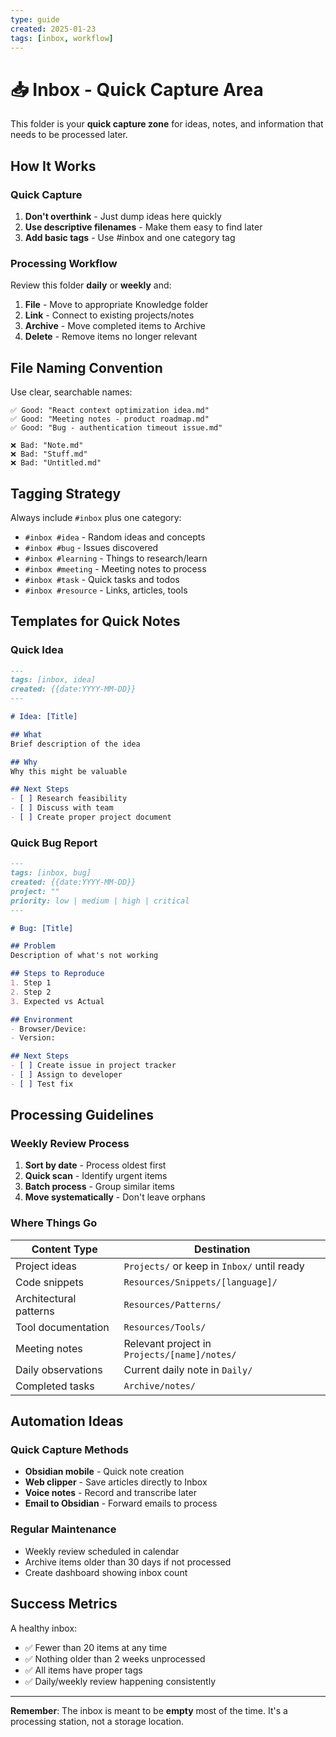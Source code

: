 ```yaml
---
type: guide
created: 2025-01-23
tags: [inbox, workflow]
---
```


# 📥 Inbox - Quick Capture Area

This folder is your **quick capture zone** for ideas, notes, and information that needs to be processed later.

## How It Works

### Quick Capture
1. **Don't overthink** - Just dump ideas here quickly
2. **Use descriptive filenames** - Make them easy to find later
3. **Add basic tags** - Use #inbox and one category tag

### Processing Workflow
Review this folder **daily** or **weekly** and:

1. **File** - Move to appropriate Knowledge folder
2. **Link** - Connect to existing projects/notes
3. **Archive** - Move completed items to Archive
4. **Delete** - Remove items no longer relevant

## File Naming Convention

Use clear, searchable names:
```
✅ Good: "React context optimization idea.md"
✅ Good: "Meeting notes - product roadmap.md"
✅ Good: "Bug - authentication timeout issue.md"

❌ Bad: "Note.md"
❌ Bad: "Stuff.md" 
❌ Bad: "Untitled.md"
```

## Tagging Strategy

Always include `#inbox` plus one category:

- `#inbox #idea` - Random ideas and concepts
- `#inbox #bug` - Issues discovered
- `#inbox #learning` - Things to research/learn
- `#inbox #meeting` - Meeting notes to process
- `#inbox #task` - Quick tasks and todos
- `#inbox #resource` - Links, articles, tools

## Templates for Quick Notes

### Quick Idea
```markdown
---
tags: [inbox, idea]
created: {{date:YYYY-MM-DD}}
---

# Idea: [Title]

## What
Brief description of the idea

## Why
Why this might be valuable

## Next Steps
- [ ] Research feasibility
- [ ] Discuss with team
- [ ] Create proper project document
```

### Quick Bug Report
```markdown
---
tags: [inbox, bug]
created: {{date:YYYY-MM-DD}}
project: ""
priority: low | medium | high | critical
---

# Bug: [Title]

## Problem
Description of what's not working

## Steps to Reproduce
1. Step 1
2. Step 2
3. Expected vs Actual

## Environment
- Browser/Device:
- Version:

## Next Steps
- [ ] Create issue in project tracker
- [ ] Assign to developer
- [ ] Test fix
```

## Processing Guidelines

### Weekly Review Process
1. **Sort by date** - Process oldest first
2. **Quick scan** - Identify urgent items
3. **Batch process** - Group similar items
4. **Move systematically** - Don't leave orphans

### Where Things Go

| Content Type | Destination |
|--------------|-------------|
| Project ideas | `Projects/` or keep in `Inbox/` until ready |
| Code snippets | `Resources/Snippets/[language]/` |
| Architectural patterns | `Resources/Patterns/` |
| Tool documentation | `Resources/Tools/` |
| Meeting notes | Relevant project in `Projects/[name]/notes/` |
| Daily observations | Current daily note in `Daily/` |
| Completed tasks | `Archive/notes/` |

## Automation Ideas

### Quick Capture Methods
- **Obsidian mobile** - Quick note creation
- **Web clipper** - Save articles directly to Inbox
- **Voice notes** - Record and transcribe later
- **Email to Obsidian** - Forward emails to process

### Regular Maintenance
- Weekly review scheduled in calendar
- Archive items older than 30 days if not processed
- Create dashboard showing inbox count

## Success Metrics

A healthy inbox:
- ✅ Fewer than 20 items at any time
- ✅ Nothing older than 2 weeks unprocessed  
- ✅ All items have proper tags
- ✅ Daily/weekly review happening consistently

---

**Remember**: The inbox is meant to be **empty** most of the time. It's a processing station, not a storage location.